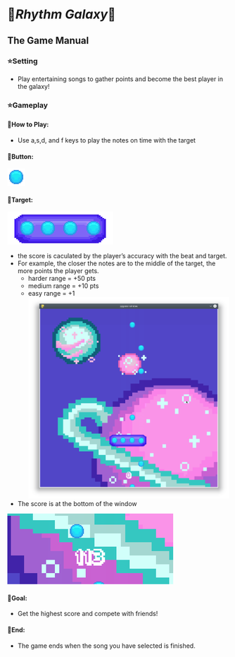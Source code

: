 # :milky_way:_**Rhythm Galaxy**_:milky_way:

## The Game Manual

### :star:Setting
  - Play entertaining songs to gather points and become the best player in the galaxy! 
  
### :star:Gameplay
#### :gem:How to Play:
  - Use a,s,d, and f keys to play the notes on time with the target
  
####    :gem:Button:
 ![button image](https://github.com/FB-18-19-PreAP-CS/mygame-uwu/blob/master/blue_button-1-1.png.png) 
 
#### :gem:Target:
 ![target image](https://github.com/FB-18-19-PreAP-CS/mygame-uwu/blob/master/target-1.png?raw=true)
  
  - the score is caculated by the player’s accuracy with the beat and target.
  - For example, the closer the notes are to the middle of the target, the more points the player gets.
    - harder range = +50 pts
    - medium range = +10 pts
    - easy range = +1
 ![screen shot](https://github.com/FB-18-19-PreAP-CS/mygame-uwu/blob/master/game_shot.png?raw=true)
  - The score is at the bottom of the window
  
  ![score](https://github.com/FB-18-19-PreAP-CS/mygame-uwu/blob/master/score.png?raw=true)
#### :gem:Goal:
  - Get the highest score and compete with friends! 

#### :gem:End:
  - The game ends when the song you have selected is finished.
